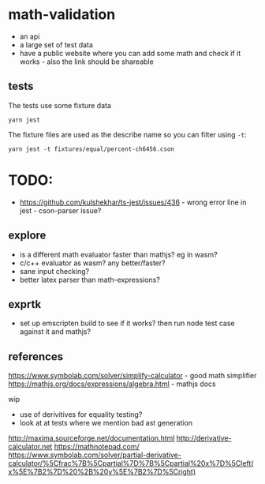 # math-validation

- an api
- a large set of test data
- have a public website where you can add some math and check if it works - also the link should be shareable

## tests

The tests use some fixture data

```shell
yarn jest
```

The fixture files are used as the describe name so you can filter using `-t`:

```shell
yarn jest -t fixtures/equal/percent-ch6456.cson
```

# TODO:

- https://github.com/kulshekhar/ts-jest/issues/436 - wrong error line in jest - cson-parser issue?


## explore


* is a different math evaluator faster than mathjs? eg in wasm?
* c/c++ evaluator as wasm? any better/faster?
* sane input checking?
* better latex parser than math-expressions?



## exprtk

* set up emscripten build to see if it works? then run node test case against it and mathjs?


## references

https://www.symbolab.com/solver/simplify-calculator - good math simplifier
https://mathjs.org/docs/expressions/algebra.html - mathjs docs



wip 

* use of derivitives for equality testing?
* look at at tests where we mention bad ast generation

http://maxima.sourceforge.net/documentation.html
http://derivative-calculator.net
https://mathnotepad.com/
https://www.symbolab.com/solver/partial-derivative-calculator/%5Cfrac%7B%5Cpartial%7D%7B%5Cpartial%20x%7D%5Cleft(x%5E%7B2%7D%20%2B%20y%5E%7B2%7D%5Cright)